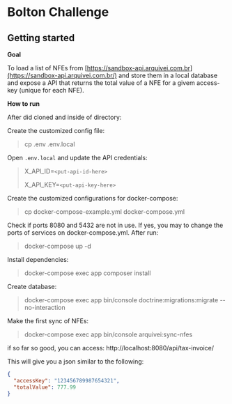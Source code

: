 # Bolton Challenge

## Getting started

**Goal**

To load a list of NFEs from [https://sandbox-api.arquivei.com.br](https://sandbox-api.arquivei.com.br/) and store them in a local database and expose a API that returns the total value of a NFE for a givem access-key (unique for each NFE).

**How to run**

After did cloned and inside of directory:


Create the customized config file:
> cp .env .env.local

Open `.env.local` and update the API credentials:
> X_API_ID=`<put-api-id-here>`
>
> X_API_KEY=`<put-api-key-here>`

Create the customized configurations for docker-compose:
> cp docker-compose-example.yml docker-compose.yml

Check if ports 8080 and 5432 are not in use. If yes, you may to change the ports of services on docker-compose.yml. After run:
> docker-compose up -d

Install dependencies:
> docker-compose exec app composer install

Create database:
> docker-compose exec app bin/console doctrine:migrations:migrate --no-interaction

Make the first sync of NFEs:
> docker-compose exec app bin/console arquivei:sync-nfes

if so far so good, you can access: 
http://localhost:8080/api/tax-invoice/<invoice-access-key>
    
This will give you a json similar to the following:

````json
{
  "accessKey": "123456789987654321",
  "totalValue": 777.99
}
````